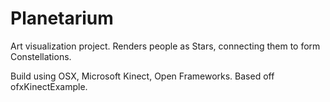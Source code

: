 Planetarium
================

Art visualization project. Renders people as Stars, connecting them to form Constellations.

Build using OSX, Microsoft Kinect, Open Frameworks. Based off ofxKinectExample.